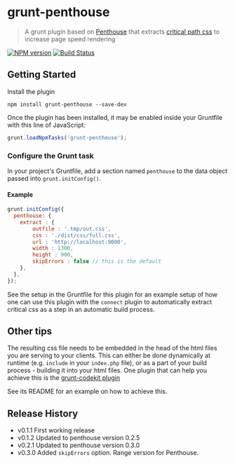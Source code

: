 # grunt-penthouse
> A grunt plugin based on [Penthouse](http://www.npmjs.org/package/penthouse) that extracts 
> [critical path css](https://web.archive.org/web/20150410030803/http://addyosmani.com/blog/tag/critical-path-css/) to increase
> page speed rendering

[![NPM version](https://badge.fury.io/js/grunt-penthouse.svg)](http://badge.fury.io/js/grunt-penthouse)
[![Build Status](https://travis-ci.org/fatso83/grunt-penthouse.svg?branch=master)](https://travis-ci.org/fatso83/grunt-penthouse)

## Getting Started

Install the plugin 

```shell
npm install grunt-penthouse --save-dev
```

Once the plugin has been installed, it may be enabled inside your Gruntfile with this line of JavaScript:

```js
grunt.loadNpmTasks('grunt-penthouse');
```

### Configure the Grunt task

In your project's Gruntfile, add a section named `penthouse` to the data object 
passed into `grunt.initConfig()`.

#### Example

```js
grunt.initConfig({
  penthouse: {
    extract : {
        outfile : '.tmp/out.css',
        css : './dist/css/full.css',
        url : 'http://localhost:9000',
        width : 1300,
        height : 900,
        skipErrors : false // this is the default
    },
  },
});
```

See the setup in the Gruntfile for this plugin for an example setup of how one can use
this plugin with the `connect` plugin to automatically extract critical css as a step
in an automatic build process.

## Other tips
The resulting css file needs to be embedded in the head of the html files you are serving
to your clients. This can either be done dynamically at runtime 
(e.g. `include` in your `index.php` file), or as a part of your build process - 
building it into your html files. One plugin that can help you achieve this is 
the [grunt-codekit plugin](http://github.com/fatso83/grunt-codekit)

See its README for an example on how to achieve this.

## Release History
- v0.1.1 First working release
- v0.1.2 Updated to penthouse version 0.2.5
- v0.2.1 Updated to penthouse version 0.3.0
- v0.3.0 Added `skipErrors` option. Range version for Penthouse.

